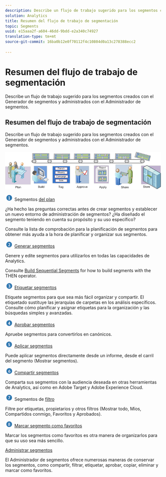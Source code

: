 ```yaml
---
description: Describe un flujo de trabajo sugerido para los segmentos creados con el Generador de segmentos y administrados con el Administrador de segmentos.
solution: Analytics
title: Resumen del flujo de trabajo de segmentación
topic: Segments
uuid: e15aaa2f-a604-46dd-9bdd-e2a340c74927
translation-type: tm+mt
source-git-commit: 16ba0b12e0f70112f4c10804d0a13c278388ecc2

---
```



# Resumen del flujo de trabajo de segmentación

Describe un flujo de trabajo sugerido para los segmentos creados con el Generador de segmentos y administrados con el Administrador de segmentos.

## Resumen del flujo de trabajo de segmentación

Describe un flujo de trabajo sugerido para los segmentos creados con el Generador de segmentos y administrados con el Administrador de segmentos.

<!-- 

seg_workflow.xml

 -->

![](assets/seg_workflow.png)


![](assets/step1_icon.png) Segmentos [ del plan](/help/components/c-segmentation/c-segmentation-workflow/seg-plan.md)

¿Ha hecho las preguntas correctas antes de crear segmentos y establecer un nuevo entorno de administración de segmentos? ¿Ha diseñado el segmento teniendo en cuenta su propósito y su uso específico?

Consulte la lista de comprobación para la planificación de segmentos para obtener más ayuda a la hora de planificar y organizar sus segmentos.

![](assets/step2_icon.png) [Generar segmentos](/help/components/c-segmentation/c-segmentation-workflow/seg-build.md)

Genere y edite segmentos para utilizarlos en todas las capacidades de Analytics.

Consulte [Build Sequential Segments](/help/components/c-segmentation/c-segmentation-workflow/seg-sequential-build.md) for how to build segments with the THEN operator.

![](assets/step3_icon.png) [ Etiquetar segmentos](/help/components/c-segmentation/c-segmentation-workflow/seg-tag.md)

Etiquete segmentos para que sea más fácil organizar y compartir. El etiquetado sustituye las jerarquías de carpetas en los análisis específicos. Consulte cómo planificar y asignar etiquetas para la organización y las búsquedas simples y avanzadas.

![](assets/step4_icon.png) [ Aprobar segmentos](/help/components/c-segmentation/c-segmentation-workflow/seg-approve.md)

Apruebe segmentos para convertirlos en canónicos.

![](assets/step5_icon.png) [ Aplicar segmentos](/help/components/c-segmentation/c-segmentation-workflow/t-seg-apply.md)

Puede aplicar segmentos directamente desde un informe, desde el carril del segmento (Mostrar segmentos).

![](assets/step6_icon.png) [ Compartir segmentos](/help/components/c-segmentation/c-segmentation-workflow/t-seg-share.md)

Comparta sus segmentos con la audiencia deseada en otras herramientas de Analytics, así como en Adobe Target y Adobe Experience Cloud.

![](assets/step7_icon.png) Segmentos de [ filtro](/help/components/c-segmentation/c-segmentation-workflow/t-seg-filter.md)

Filtre por etiquetas, propietarios y otros filtros (Mostrar todo, Míos, Compartidos conmigo, Favoritos y Aprobados).

![](assets/step8_icon.png) [ Marcar segmento como favoritos](/help/components/c-segmentation/c-segmentation-workflow/t-seg-favorite.md)

Marcar los segmentos como favoritos es otra manera de organizarlos para que su uso sea más sencillo.

[Administrar segmentos](/help/components/c-segmentation/c-segmentation-workflow/seg-manage.md)

El Administrador de segmentos ofrece numerosas maneras de conservar los segmentos, como compartir, filtrar, etiquetar, aprobar, copiar, eliminar y marcar como favoritos.
